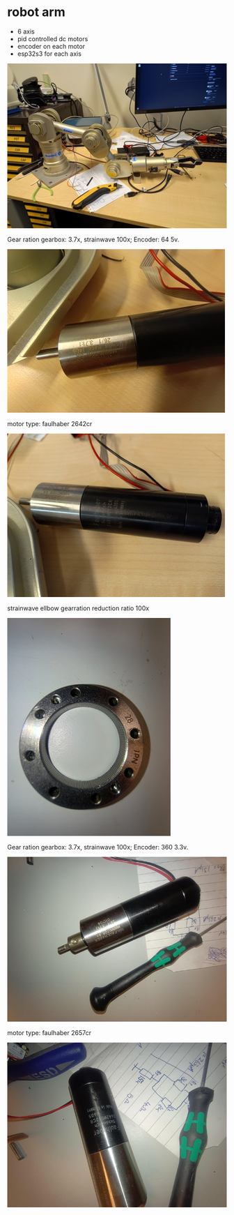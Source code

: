 # robot arm
- 6 axis
- pid controlled dc motors
- encoder on each motor
- esp32s3 for each axis

![robotarm](assets/robot.jpg)

Gear ration gearbox: 3.7x, strainwave 100x; Encoder: 64 5v.

![robotarm](assets/shoulder-gear.jpg)

motor type: faulhaber 2642cr

![robotarm](assets/shoulder-motor.jpg)

strainwave ellbow gearration reduction ratio 100x

![robotarm](assets/strainwave-100.jpg)

Gear ration gearbox: 3.7x, strainwave 100x; Encoder: 360 3.3v.

![robotarm](assets/gear-ellbow2.jpg)

motor type: faulhaber 2657cr

![robotarm](assets/motor-ellbow.jpg)




